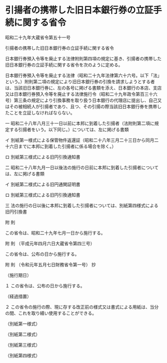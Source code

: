 # 引揚者の携帯した旧日本銀行券の立証手続に関する省令

昭和二十九年大蔵省令第五十一号

引揚者の携帯した旧日本銀行券の立証手続に関する省令

日本銀行券預入令等を廃止する法律附則第四項の規定に基き、引揚者の携帯した旧日本銀行券の立証手続に関する省令を次のように定める。

日本銀行券預入令等を廃止する法律（昭和二十九年法律第六十六号。以下「法」という。）附則第二項の規定により旧日本銀行券の引換を請求しようとする者は、当該旧日本銀行券に、左の各号に掲げる書類を添え、日本銀行の本店、支店又は日本銀行券預入令等を廃止する法律施行令（昭和二十九年政令第百三十六号）第三条の規定により引換事務を取り扱う日本銀行の代理店に提出し、自己又はその被相続人が引揚者であり、且つ、その引揚の際当該旧日本銀行券を携帯したことを立証しなければならない。

一 昭和二十八年八月三十一日以前に本邦に到着した引揚者（法附則第二項に規定する引揚者をいう。以下同じ。）については、左に掲げる書類

イ 別紙第一様式による保管物件返還証（昭和二十八年三月二十三日から同月二十六日までに本邦に到着した引揚者に係る場合を除く。）

ロ 別紙第三様式による旧円引換通知書

二 昭和二十八年九月一日以後法の施行の日前に本邦に到着した引揚者については、左に掲げる書類

イ 別紙第二様式による旧円通関証明書

ロ 別紙第三様式による旧円引換通知書

三 法の施行の日以後に本邦に到着した引揚者については、別紙第四様式による旧円引換書

附 則

この省令は、昭和二十九年七月一日から施行する。

附 則 （平成元年四月六日大蔵省令第四三号）

この省令は、公布の日から施行する。

附 則 （令和元年五月七日財務省令第一号） 抄

（施行期日）

１ この省令は、公布の日から施行する。

（経過措置）

２ この省令の施行の際、現に存する改正前の様式又は書式による用紙は、当分の間、これを取り繕い使用することができる。

（別紙第一様式）

[](/./pict/S29F03401000051_1905100905_001.pdf)

（別紙第二様式）

[](/./pict/S29F03401000051_1905100905_002.pdf)

（別紙第三様式）

[](/./pict/S29F03401000051_1905100905_003.pdf)

（別紙第四様式）

[](/./pict/S29F03401000051_1905100905_004.pdf)
